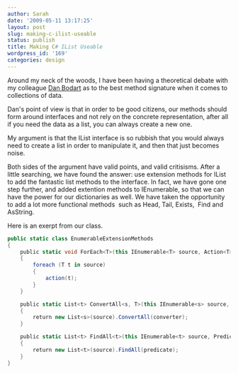 ```yaml
---
author: Sarah
date: '2009-05-11 13:17:25'
layout: post
slug: making-c-ilist-useable
status: publish
title: Making C# IList Useable
wordpress_id: '169'
categories: design
---
```


Around my neck of the woods, I have been having a theoretical debate with my colleague <a title="Dan Bodart" href="http://dan.bodar.com/" target="_blank">Dan Bodart</a> as to the best method signature when it comes to collections of data.

Dan's point of view is that in order to be good citizens, our methods should form around interfaces and not rely on the concrete representation, after all if you need the data as a list, you can always create a new one.

My argument is that the IList interface is so rubbish that you would always need to create a list in order to manipulate it, and then that just becomes noise.

Both sides of the argument have valid points, and valid critisisms. After a little searching, we have found the answer: use extension methods for IList to add the fantastic list methods to the interface. In fact, we have gone one step further, and added extention methods to IEnumerable, so that we can have the power for our dictionaries as well. We have taken the opportunity to add a lot more functional methods  such as Head, Tail, Exists,  Find and AsString.

Here is an exerpt from our class.

``` csharp
public static class EnumerableExtensionMethods
{
    public static void ForEach<T>(this IEnumerable<T> source, Action<T> action)
    {
        foreach (T t in source)
        {
            action(t);
        }
    }

    public static List<t> ConvertAll<s, T>(this IEnumerable<s> source, Converter<s, T> converter)
    {
        return new List<s>(source).ConvertAll(converter);
    }

    public static List<t> FindAll<t>(this IEnumerable<t> source, Predicate<t> predicate)
    {
        return new List<t>(source).FindAll(predicate);
    }
}
```